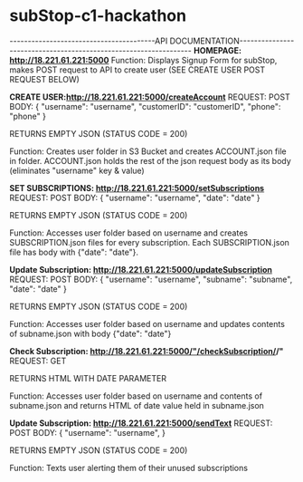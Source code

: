 # subStop-c1-hackathon

----------------------------------------API DOCUMENTATION-----------------------------------------------------------------
**HOMEPAGE: http://18.221.61.221:5000**
  Function:
    Displays Signup Form for subStop, makes POST request to API to create user (SEE CREATE USER POST REQUEST BELOW)
  
**CREATE USER:http://18.221.61.221:5000/createAccount**
REQUEST: POST
  BODY: {
          "username": "username",
          "customerID": "customerID",
          "phone": "phone"
         }
         
  RETURNS EMPTY JSON (STATUS CODE = 200)
  
  Function: 
    Creates user folder in S3 Bucket and creates ACCOUNT.json file in folder. ACCOUNT.json holds the rest of the json request       body as its body (eliminates "username" key & value)
    
    
**SET SUBSCRIPTIONS: http://18.221.61.221:5000/setSubscriptions**
REQUEST: POST
  BODY: {
          "username": "username", 
          "date": "date"
         }
         
  RETURNS EMPTY JSON (STATUS CODE = 200)

  Function: 
    Accesses user folder based on username and creates SUBSCRIPTION.json files for every subscription. Each SUBSCRIPTION.json       file has body with {"date": "date"}.
    
**Update Subscription: http://18.221.61.221:5000/updateSubscription**
REQUEST: POST
  BODY: {
          "username": "username",
          "subname": "subname",
          "date": "date"
         }
         
  RETURNS EMPTY JSON (STATUS CODE = 200)

  Function: 
    Accesses user folder based on username and updates contents of subname.json with body {"date": "date"}
   
**Check Subscription: http://18.221.61.221:5000/"/checkSubscription/<username>/<subname>"**
REQUEST: GET
         
  RETURNS HTML WITH DATE PARAMETER

  Function: 
    Accesses user folder based on username and contents of subname.json and returns HTML of date value held in subname.json
    

**Update Subscription: http://18.221.61.221:5000/sendText**
REQUEST: POST
  BODY: {
          "username": "username",
         }
         
  RETURNS EMPTY JSON (STATUS CODE = 200)

  Function: 
    Texts user alerting them of their unused subscriptions



